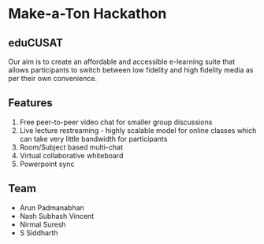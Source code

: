 # Make-a-Ton Hackathon
## eduCUSAT
Our aim is to create an affordable and accessible e-learning suite that allows participants to switch between low fidelity and high fidelity media as per their own convenience.

## Features
1. Free peer-to-peer video chat for smaller group discussions
2. Live lecture restreaming - highly scalable model for online classes which can take very little bandwidth for participants
3. Room/Subject based multi-chat
4. Virtual collaborative whiteboard
5. Powerpoint sync

## Team
* Arun Padmanabhan
* Nash Subhash Vincent
* Nirmal Suresh
* S Siddharth
